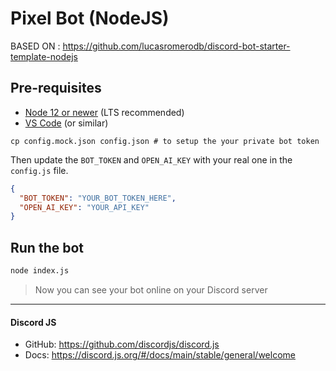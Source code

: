 # Pixel Bot (NodeJS)

BASED ON : https://github.com/lucasromerodb/discord-bot-starter-template-nodejs

## Pre-requisites

- [Node 12 or newer](https://nodejs.org/en/) (LTS recommended)
- [VS Code](https://code.visualstudio.com/download) (or similar)

```npm install
cp config.mock.json config.json # to setup the your private bot token
```

Then update the `BOT_TOKEN` and `OPEN_AI_KEY` with your real one in the `config.js` file.

```json
{
  "BOT_TOKEN": "YOUR_BOT_TOKEN_HERE",
  "OPEN_AI_KEY": "YOUR_API_KEY"
}
```

## Run the bot

```sh
node index.js
```

> Now you can see your bot online on your Discord server

---

#### Discord JS

* GitHub: https://github.com/discordjs/discord.js
* Docs: https://discord.js.org/#/docs/main/stable/general/welcome

